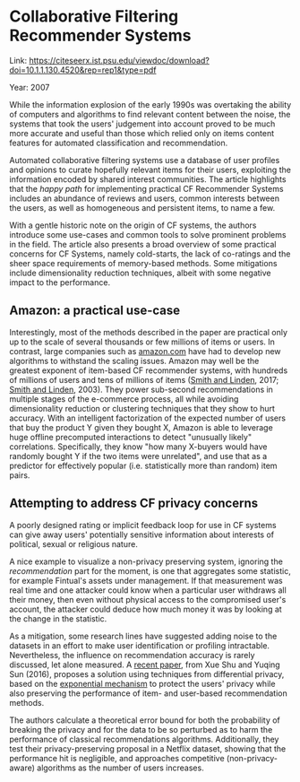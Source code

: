 # Collaborative Filtering Recommender Systems

Link: https://citeseerx.ist.psu.edu/viewdoc/download?doi=10.1.1.130.4520&rep=rep1&type=pdf

Year: 2007

While the information explosion of the early 1990s was overtaking the ability of computers and algorithms to find relevant content between the noise, the systems that took the users' judgement into account proved to be much more accurate and useful than those which relied only on items content features for automated classification and recommendation.

Automated collaborative filtering systems use a database of user profiles and opinions to curate hopefully relevant items for their users, exploiting the information encoded by shared interest communities. The article highlights that the *happy path* for implementing practical CF Recommender Systems includes an abundance of reviews and users, common interests between the users, as well as homogeneous and persistent items, to name a few.

With a gentle historic note on the origin of CF systems, the authors introduce some use-cases and common tools to solve prominent problems in the field. The article also presents a broad overview of some practical concerns for CF Systems, namely cold-starts, the lack of co-ratings and the sheer space requirements of memory-based methods. Some mitigations include dimensionality reduction techniques, albeit with some negative impact to the performance. 

## Amazon: a practical use-case

Interestingly, most of the methods described in the paper are practical only up to the scale of several thousands or few millions of items or users. In contrast, large companies such as [amazon.com](http://amazon.com) have had to develop new algorithms to withstand the scaling issues. Amazon may well be the greatest exponent of item-based CF recommender systems, with hundreds of millions of users and tens of millions of items ([Smith and Linden](https://assets.amazon.science/76/9e/7eac89c14a838746e91dde0a5e9f/two-decades-of-recommender-systems-at-amazon.pdf), 2017; [Smith and Linden](https://cseweb.ucsd.edu//classes/fa17/cse291-b/reading/Amazon-Recommendations.pdf), 2003). They power sub-second recommendations in multiple stages of the e-commerce process, all while avoiding dimensionality reduction or clustering techniques that they show to hurt accuracy. With an intelligent factorization of the expected number of users that buy the product Y given they bought X, Amazon is able to leverage huge offline precomputed interactions to detect "unusually likely" correlations. Specifically, they know "how many X-buyers would have randomly bought Y if the two items were unrelated", and use that as a predictor for effectively popular (i.e. statistically more than random) item pairs.

## Attempting to address CF privacy concerns

A poorly designed rating or implicit feedback loop for use in CF systems can give away users' potentially sensitive information about interests of political, sexual or religious nature. 

A nice example to visualize a non-privacy preserving system, ignoring the *recommendation* part for the moment, is one that aggregates some statistic, for example Fintual's assets under management. If that measurement was real time and one attacker could know when a particular user withdraws all their money, then even without physical access to the compromised user's account, the attacker could deduce how much money it was by looking at the change in the statistic.

As a mitigation, some research lines have suggested adding noise to the datasets in an effort to make user identification or profiling intractable. Nevertheless, the influence on recommendation accuracy is rarely discussed, let alone measured. A [recent paper](https://dl.acm.org/doi/10.1145/2875475.2875483), from Xue Shu and Yuqing Sun (2016), proposes a solution using techniques from differential privacy, based on the [exponential mechanism](https://en.wikipedia.org/wiki/Exponential_mechanism_(differential_privacy)) to protect the users' privacy while also preserving the performance of item- and user-based recommendation methods.

The authors calculate a theoretical error bound for both the probability of breaking the privacy and for the data to be so perturbed as to harm the performance of classical recommendations algorithms. Additionally, they test their privacy-preserving proposal in a Netflix dataset, showing that the performance hit is negligible, and approaches competitive (non-privacy-aware) algorithms as the number of users increases.